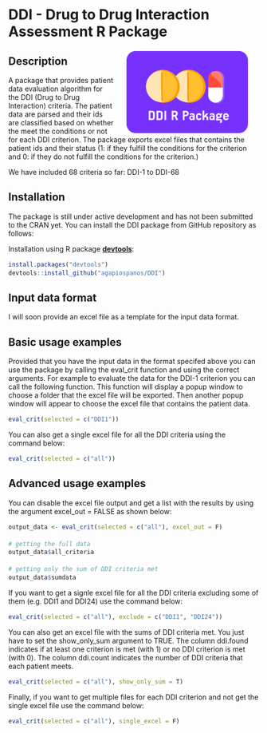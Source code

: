 DDI - Drug to Drug Interaction Assessment R Package
================

<img src="man/figures/DDI-logo.png" width=250 align="right" style="margin-left:20px; margin-right: 20px;"/>

## Description

A package that provides patient data evaluation algorithm for the DDI
(Drug to Drug Interaction) criteria. The patient data are parsed and
their ids are classified based on whether the meet the conditions or not
for each DDI criterion. The package exports excel files that contains
the patient ids and their status (1: if they fulfill the conditions for
the criterion and 0: if they do not fulfill the conditions for the
criterion.)

We have included 68 criteria so far: DDI-1 to DDI-68

## Installation

The package is still under active development and has not been submitted
to the CRAN yet. You can install the DDI package from GitHub repository
as follows:

Installation using R package
**[devtools](https://cran.r-project.org/package=devtools)**:

``` r
install.packages("devtools")
devtools::install_github("agapiospanos/DDI")
```

## Input data format

I will soon provide an excel file as a template for the input data
format.

## Basic usage examples

Provided that you have the input data in the format specifed above you
can use the package by calling the eval\_crit function and using the
correct arguments. For example to evaluate the data for the DDI-1
criterion you can call the following function. This function will
display a popup window to choose a folder that the excel file will be
exported. Then another popup window will appear to choose the excel file
that contains the patient data.

``` r
eval_crit(selected = c("DDI1"))
```

You can also get a single excel file for all the DDI criteria using the
command below:

``` r
eval_crit(selected = c("all"))
```

## Advanced usage examples

You can disable the excel file output and get a list with the results by
using the argument excel\_out = FALSE as shown below:

``` r
output_data <- eval_crit(selected = c("all"), excel_out = F)

# getting the full data
output_data$all_criteria

# getting only the sum of DDI criteria met
output_data$sumdata
```

If you want to get a signle excel file for all the DDI criteria
excluding some of them (e.g. DDI1 and DDI24) use the command below:

``` r
eval_crit(selected = c("all"), exclude = c("DDI1", "DDI24"))
```

You can also get an excel file with the sums of DDI criteria met. You
just have to set the show\_only\_sum argument to TRUE. The column
ddi.found indicates if at least one criterion is met (with 1) or no DDI
criterion is met (with 0). The column ddi.count indicates the number of
DDI criteria that each patient meets.

``` r
eval_crit(selected = c("all"), show_only_sum = T)
```

Finally, if you want to get multiple files for each DDI criterion and
not get the single excel file use the command below:

``` r
eval_crit(selected = c("all"), single_excel = F)
```
